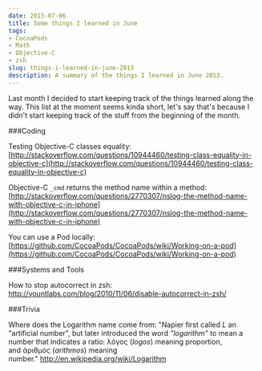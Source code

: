 ```yaml
---
date: 2013-07-06
title: Some things I learned in June
tags:
- CocoaPods
- Math
- Objective-C
- zsh
slug: things-i-learned-in-june-2013
description: A summary of the things I learned in June 2013.
---
```


Last month I decided to start keeping track of the things learned along the way. This list at the moment seems kinda short, let's say that's because I didn't start keeping track of the stuff from the beginning of the month.

###Coding

Testing Objective-C classes equality: [http://stackoverflow.com/questions/10944460/testing-class-equality-in-objective-c](http://stackoverflow.com/questions/10944460/testing-class-equality-in-objective-c)

Objective-C `_cmd` returns the method name within a method: [http://stackoverflow.com/questions/2770307/nslog-the-method-name-with-objective-c-in-iphone](http://stackoverflow.com/questions/2770307/nslog-the-method-name-with-objective-c-in-iphone)

You can use a Pod locally: [https://github.com/CocoaPods/CocoaPods/wiki/Working-on-a-pod](https://github.com/CocoaPods/CocoaPods/wiki/Working-on-a-pod)

###Systems and Tools

How to stop autocorrect in zsh:
<a href="http://yountlabs.com/blog/2010/11/06/disable-autocorrect-in-zsh/">http://yountlabs.com/blog/2010/11/06/disable-autocorrect-in-zsh/</a>

###Trivia

Where does the Logarithm name come from:
"Napier first called <i>L</i> an "artificial number", but later introduced the word <i>"logarithm"</i> to mean a number that indicates a ratio: λόγος (<i>logos</i>) meaning proportion, and ἀριθμός (<i>arithmos</i>) meaning number." <a href="http://en.wikipedia.org/wiki/Logarithm">http://en.wikipedia.org/wiki/Logarithm</a>
